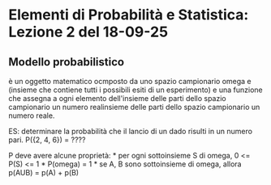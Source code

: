 # Elementi di Probabilità e Statistica: Lezione 2 del 18-09-25

## Modello probabilistico
è un oggetto matematico ocmposto da uno spazio campionario omega e (insieme che contiene tutti i possibili esiti di un esperimento)
e una funzione che assegna a ogni elemento dell'insieme delle parti dello spazio campionario un numero realinsieme delle parti dello spazio 
campionario un numero reale.

ES: determinare la probabilità che il lancio di un dado risulti in un numero pari.
    P({2, 4, 6}) = ????

P deve avere alcune proprietà:
    * per ogni sottoinsieme S di omega, 0 <= P(S) <= 1
    * P(omega) = 1
    * se A, B sono sottoinsieme di omega, allora p(AUB) = p(A) + p(B)
